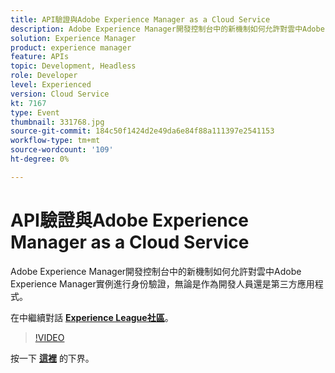 ```yaml
---
title: API驗證與Adobe Experience Manager as a Cloud Service
description: Adobe Experience Manager開發控制台中的新機制如何允許對雲中Adobe Experience Manager實例進行身份驗證，無論是作為開發人員還是第三方應用程式。 本次會議是作為Adobe Developers Live內容活動的一部分進行的。
solution: Experience Manager
product: experience manager
feature: APIs
topic: Development, Headless
role: Developer
level: Experienced
version: Cloud Service
kt: 7167
type: Event
thumbnail: 331768.jpg
source-git-commit: 184c50f1424d2e49da6e84f88a111397e2541153
workflow-type: tm+mt
source-wordcount: '109'
ht-degree: 0%

---
```


# API驗證與Adobe Experience Manager as a Cloud Service

Adobe Experience Manager開發控制台中的新機制如何允許對雲中Adobe Experience Manager實例進行身份驗證，無論是作為開發人員還是第三方應用程式。

在中繼續對話 **[Experience League社區](http://adobe.ly/36Yd3v6)**。

>[!VIDEO](https://video.tv.adobe.com/v/331768/?quality=12&learn=on&hidetitle=true)

按一下 **[這裡](/help/adobe-developers-live/assets/api-authentication.pdf)** 的下界。
